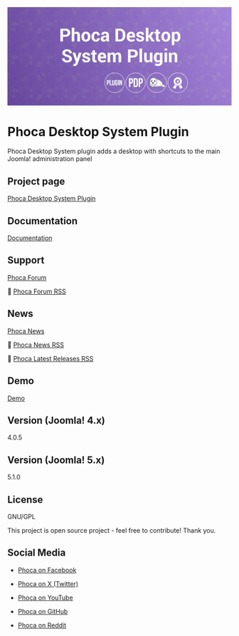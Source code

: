 



![Phoca Desktop System Plugin](https://github.com/PhocaCz/PhocaDesktopSystemPlugin/blob/master/phocadesktop.png?raw=true)

# Phoca Desktop System Plugin



Phoca Desktop System plugin adds a desktop with shortcuts to the main Joomla! administration panel



## Project page

[Phoca Desktop System Plugin](https://www.phoca.cz/phoca-desktop-system-plugin)



## Documentation

[Documentation](https://www.phoca.cz/documentation/category/141-phoca-desktop-system-plugin)





## Support

[Phoca Forum](https://www.phoca.cz/forum)

:bell: [Phoca Forum RSS](https://www.phoca.cz/forum/app.php/feed)



## News

[Phoca News](https://www.phoca.cz/news)

:bell: [Phoca News RSS](https://www.phoca.cz/news?format=feed&type=rss)

:bell: [Phoca Latest Releases RSS](https://www.phoca.cz/download/feed/111?format=feed&type=rss)



## Demo

[Demo](https://www.phoca.cz/)



## Version (Joomla! 4.x)

4.0.5

## Version (Joomla! 5.x)

5.1.0



## License

GNU/GPL



This project is open source project - feel free to contribute! Thank you.



## Social Media

- [Phoca on Facebook](https://www.facebook.com/Phoca.cz)

- [Phoca on X (Twitter)](https://twitter.com/PhocaCz)

- [Phoca on YouTube](https://www.youtube.com/user/phocavideos)

- [Phoca on GitHub](https://github.com/PhocaCz)

- [Phoca on Reddit](https://www.reddit.com/user/PhocaCz)
